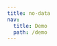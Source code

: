 ```yaml
---
title: no-data
nav:
  title: Demo
  path: /demo
---
```


<code src="../examples/no-data.tsx"></code>
